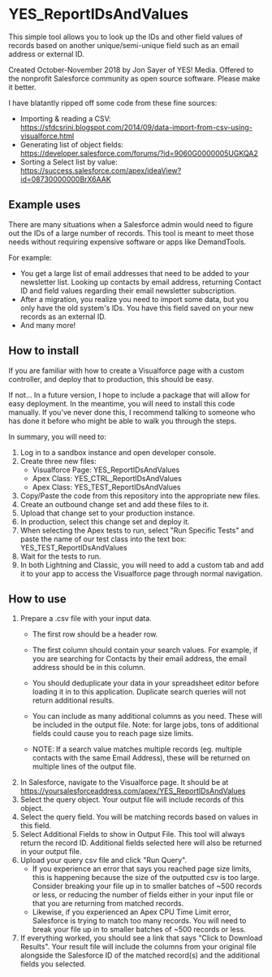# YES_ReportIDsAndValues
This simple tool allows you to look up the IDs and other field values of records based on another unique/semi-unique field such as an email address or external ID.

Created October-November 2018 by Jon Sayer of YES! Media. 
Offered to the nonprofit Salesforce community as open source software. Please make it better.

I have blatantly ripped off some code from these fine sources:
 - Importing & reading a CSV: 			https://sfdcsrini.blogspot.com/2014/09/data-import-from-csv-using-visualforce.html
 - Generating list of object fields: 	https://developer.salesforce.com/forums/?id=9060G0000005UGKQA2
 - Sorting a Select list by value: 		https://success.salesforce.com/apex/ideaView?id=08730000000BrX6AAK

## Example uses
There are many situations when a Salesforce admin would need to figure out the IDs of a large number of records. This tool is meant to meet those needs without requiring expensive software or apps like DemandTools.

For example:

- You get a large list of email addresses that need to be added to your newsletter list. Looking up contacts by email address, returning Contact ID and field values regarding their email newsletter subscription.
- After a migration, you realize you need to import some data, but you only have the old system's IDs. You have this field saved on your new records as an external ID. 
- And many more!

## How to install
If you are familiar with how to create a Visualforce page with a custom controller, and deploy that to production, this should be easy. 

If not... In a future version, I hope to include a package that will allow for easy deployment. In the meantime, you will need to install this code manually. If you've never done this, I recommend talking to someone who has done it before who might be able to walk you through the steps. 

In summary, you will need to:

1. Log in to a sandbox instance and open developer console. 
2. Create three new files:
   - Visualforce Page: YES_ReportIDsAndValues
   - Apex Class: YES_CTRL_ReportIDsAndValues
   - Apex Class: YES_TEST_ReportIDsAndValues
3. Copy/Paste the code from this repository into the appropriate new files. 
4. Create an outbound change set and add these files to it.
5. Upload that change set to your production instance. 
6. In production, select this change set and deploy it. 
7. When selecting the Apex tests to run, select "Run Specific Tests" and paste the name of our test class into the text box: YES_TEST_ReportIDsAndValues
8. Wait for the tests to run. 
9. In both Lightning and Classic, you will need to add a custom tab and add it to your app to access the Visualforce page through normal navigation.

## How to use
1. Prepare a .csv file with your input data.
   - The first row should be a header row.
   - The first column should contain your search values. For example, if you are searching for Contacts by their email address, the email address should be in this column.
   - You should deduplicate your data in your spreadsheet editor before loading it in to this application. Duplicate search queries will not return additional results.
   - You can include as many additional columns as you need. These will be included in the output file. Note: for large jobs, tons of additional fields could cause you to reach page size limits.
   
   - NOTE: If a search value matches multiple records (eg. multiple contacts with the same Email Address), these will be returned on multiple lines of the output file. 
2. In Salesforce, navigate to the Visualforce page. It should be at https://yoursalesforceaddress.com/apex/YES_ReportIDsAndValues
3. Select the query object. Your output file will include records of this object.
4. Select the query field. You will be matching records based on values in this field.
5. Select Additional Fields to show in Output File. This tool will always return the record ID. Additional fields selected here will also be returned in your output file.
6. Upload your query csv file and click "Run Query".
   - If you experience an error that says you reached page size limits, this is happening because the size of the outputted csv is too large. Consider breaking your file up in to smaller batches of ~500 records or less, or reducing the number of fields either in your input file or that you are returning from matched records. 
   - Likewise, if you experienced an Apex CPU Time Limit error, Salesforce is trying to match too many records. You will need to break your file up in to smaller batches of ~500 records or less.
7. If everything worked, you should see a link that says "Click to Download Results". Your result file will include the columns from your original file alongside the Salesforce ID of the matched record(s) and the additional fields you selected. 
